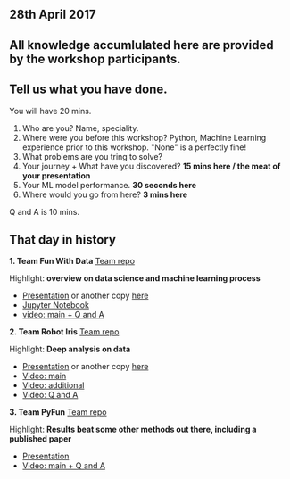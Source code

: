 ## 28th April 2017

## All knowledge accumlulated here are provided by the workshop participants.

## Tell us what you have done.
You will have 20 mins.

1. Who are you? Name, speciality.
2. Where were you before this workshop? Python, Machine Learning experience prior to this workshop. "None" is a perfectly fine!
3. What problems are you tring to solve?
4. Your journey + What have you discovered? **15 mins here / the meat of your presentation**
5. Your ML model performance. **30 seconds here**
6. Where would you go from here? **3 mins here**

Q and A is 10 mins.

## That day in history

**1. Team Fun With Data**
[Team repo](https://github.com/kalinasp/wth-funwithdata)

Highlight: **overview on data science and machine learning process**

- [Presentation](https://github.com/kalinasp/wth-funwithdata/blob/master/Funwithdata.odp) or another copy [here](https://github.com/ryubidragonfire/wth-ml-workshop/blob/master/artefact/Pyfun_presentation.pdf)
- [Jupyter Notebook](https://github.com/kalinasp/wth-funwithdata/blob/master/Experiments%20fun%20with%20data.ipynb)
- [video: main + Q and A](https://youtu.be/G4XbZdejhf8)

**2. Team Robot Iris**
[Team repo](https://github.com/katjad/iris-robot-imdb/)

Highlight: **Deep analysis on data**

- [Presentation](https://github.com/katjad/iris-robot-imdb/blob/master/IMDb%20Data%20Exploration%20%26%20Machine%20Learning.pptx) or another copy [here](https://github.com/ryubidragonfire/wth-ml-workshop/blob/master/artefact/iris-robot-IMDb%20Data%20Exploration%20%26%20Machine%20Learning.pdf)
- [Video: main](https://youtu.be/JaV-SzGAc1g)
- [Video: additional](https://youtu.be/Z8mmfnKGjDg)
- [Video: Q and A](https://youtu.be/0u9Xei02H2A)

**3. Team PyFun**
[Team repo](https://github.com/tailless/pyfun)

Highlight: **Results beat some other methods out there, including a published paper** 

- [Presentation](https://github.com/ryubidragonfire/wth-ml-workshop/blob/master/artefact/Funwithdata.pdf) 
- [Video: main + Q and A](https://youtu.be/RNeDjUazUlg)
